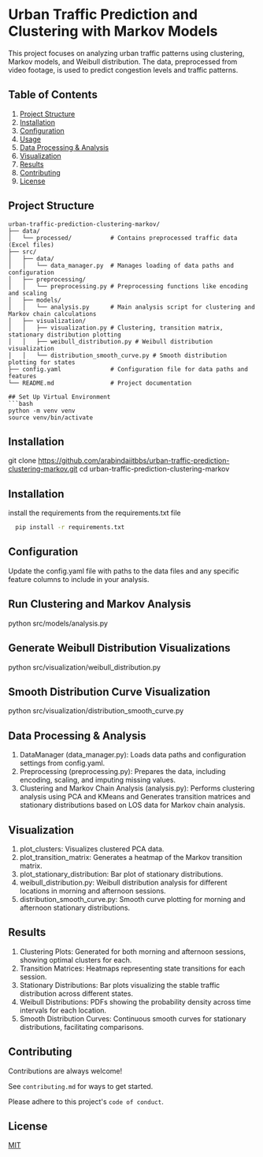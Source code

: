 
# Urban Traffic Prediction and Clustering with Markov Models
This project focuses on analyzing urban traffic patterns using clustering, Markov models, and Weibull distribution. The data, preprocessed from video footage, is used to predict congestion levels and traffic patterns.





## Table of Contents
1. [Project Structure](#project-structure)
2. [Installation](#installation)
3. [Configuration](#configuration)
4. [Usage](#usage)
5. [Data Processing & Analysis](#data-processing--analysis)
6. [Visualization](#visualization)
7. [Results](#results)
8. [Contributing](#contributing)
9. [License](#license)

## Project Structure
```plaintext
urban-traffic-prediction-clustering-markov/
├── data/                    
│   └── processed/           # Contains preprocessed traffic data (Excel files)
├── src/
│   ├── data/
│   │   └── data_manager.py  # Manages loading of data paths and configuration
│   ├── preprocessing/
│   │   └── preprocessing.py # Preprocessing functions like encoding and scaling
│   ├── models/
│   │   └── analysis.py      # Main analysis script for clustering and Markov chain calculations
│   ├── visualization/
│   │   ├── visualization.py # Clustering, transition matrix, stationary distribution plotting
│   │   ├── weibull_distribution.py # Weibull distribution visualization
│   │   └── distribution_smooth_curve.py # Smooth distribution plotting for states
├── config.yaml              # Configuration file for data paths and features
└── README.md                # Project documentation

## Set Up Virtual Environment
```bash
python -m venv venv
source venv/bin/activate
```
## Installation
git clone https://github.com/arabindaiitbbs/urban-traffic-prediction-clustering-markov.git
cd urban-traffic-prediction-clustering-markov


## Installation

install the requirements from the requirements.txt file

```bash
  pip install -r requirements.txt

```
    

    
## Configuration
Update the config.yaml file with paths to the data files and any specific feature columns to include in your analysis.
## Run Clustering and Markov Analysis
python src/models/analysis.py

## Generate Weibull Distribution Visualizations
python src/visualization/weibull_distribution.py

## Smooth Distribution Curve Visualization
python src/visualization/distribution_smooth_curve.py

## Data Processing & Analysis
1. DataManager (data_manager.py): Loads data paths and configuration settings from config.yaml.
2. Preprocessing (preprocessing.py): Prepares the data, including encoding, scaling, and imputing missing values.
3. Clustering and Markov Chain Analysis (analysis.py): Performs clustering analysis using PCA and KMeans and Generates transition matrices and stationary distributions based on LOS data for Markov chain analysis.
## Visualization
1. plot_clusters: Visualizes clustered PCA data.
2. plot_transition_matrix: Generates a heatmap of the Markov transition matrix.
3. plot_stationary_distribution: Bar plot of stationary distributions.
4. weibull_distribution.py: Weibull distribution analysis for different locations in morning and afternoon sessions.
5. distribution_smooth_curve.py: Smooth curve plotting for morning and afternoon stationary distributions.
## Results
1. Clustering Plots: Generated for both morning and afternoon sessions, showing optimal clusters for each.
2. Transition Matrices: Heatmaps representing state transitions for each session.
3. Stationary Distributions: Bar plots visualizing the stable traffic distribution across different states.
4. Weibull Distributions: PDFs showing the probability density across time intervals for each location.
5. Smooth Distribution Curves: Continuous smooth curves for stationary distributions, facilitating comparisons.

## Contributing

Contributions are always welcome!

See `contributing.md` for ways to get started.

Please adhere to this project's `code of conduct`.


## License

[MIT](https://choosealicense.com/licenses/mit/)

